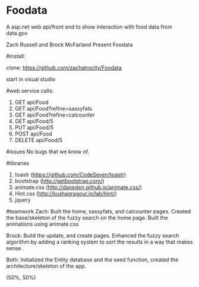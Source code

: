 # Foodata
A asp.net web api/front end to show interaction with food data from data.gov

Zach Russell and Brock McFarland
			Present
Foodata

#install:

clone: https://github.com/zachatrocity/Foodata

start in visual studio

#web service calls:
1. GET api/Food
2. GET api/Food?refine=sassyfats
3. GET api/Food?refine=calcounter
4. GET api/Food/5
5. PUT api/Food/5
6. POST api/Food
7. DELETE api/Food/5

#issues
No bugs that we know of.

#libraries
1. toastr (https://github.com/CodeSeven/toastr)
2. bootstrap (http://getbootstrap.com/)
3. animate.css (http://daneden.github.io/animate.css/)
4. Hint.css (http://kushagragour.in/lab/hint/)
5. jquery

#teamwork
Zach:
	Built the home, sassyfats, and calcounter pages. Created the base/skeleton of the fuzzy search on the home page.
	Built the animations using animate.css
	
	
Brock:
	Build the update, and create pages. Enhanced the fuzzy search algorithm by adding a ranking system to sort
	the results	in a way that makes sense. 
	
	
Both:
	Initialized the Entity database and the seed function, created the architecture/skeleton of the app.

(50%, 50%) 
 
 
